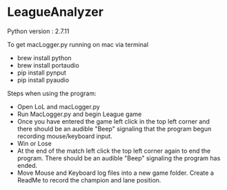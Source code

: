 # LeagueAnalyzer

Python version : 2.7.11

To get macLogger.py running on mac via terminal
* brew install python
* brew install portaudio
* pip install pynput
* pip install pyaudio


Steps when using the program:
* Open LoL and macLogger.py
* Run MacLogger.py and begin League game
* Once you have entered the game left click in the top left corner
   and there should be an audible "Beep" signaling that the program
   begun recording mouse/keyboard input.
* Win or Lose
* At the end of the match left click the top left corner again
   to end the program.  There should be an audible "Beep" signaling
   the program has ended.
* Move Mouse and Keyboard log files into a new game folder.  Create
   a ReadMe to record the champion and lane position.
